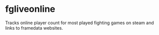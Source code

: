 # fgliveonline
Tracks online player count for most played fighting games on steam and links to framedata websites.
